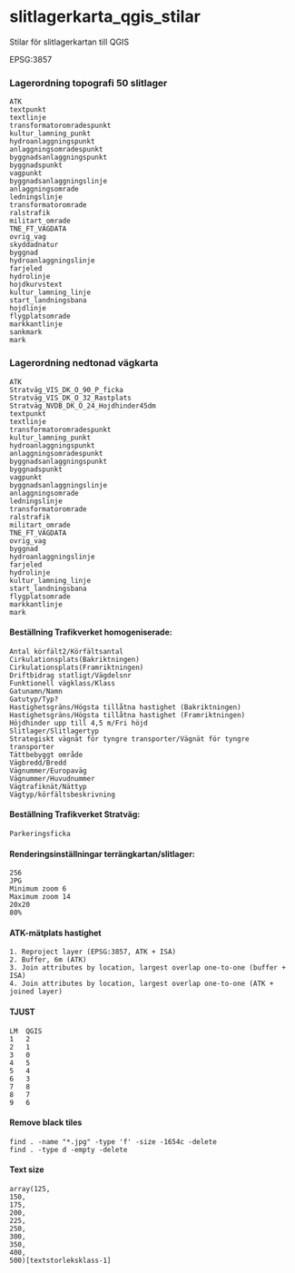 # slitlagerkarta_qgis_stilar

Stilar för slitlagerkartan till QGIS

EPSG:3857

### Lagerordning topografi 50 slitlager
	ATK
	textpunkt
	textlinje
	transformatoromradespunkt
	kultur_lamning_punkt
	hydroanlaggningspunkt
	anlaggningsomradespunkt
	byggnadsanlaggningspunkt
	byggnadspunkt
	vagpunkt
	byggnadsanlaggningslinje
	anlaggningsomrade
	ledningslinje
	transformatoromrade
	ralstrafik
	militart_omrade
	TNE_FT_VAGDATA
	ovrig_vag
	skyddadnatur
	byggnad
	hydroanlaggningslinje
	farjeled
	hydrolinje
	hojdkurvstext
	kultur_lamning_linje
	start_landningsbana
	hojdlinje
	flygplatsomrade
	markkantlinje
	sankmark
	mark

### Lagerordning nedtonad vägkarta 
	ATK
	Stratväg_VIS_DK_O_90_P_ficka
	Stratväg_VIS_DK_O_32_Rastplats
	Stratväg_NVDB_DK_O_24_Hojdhinder45dm
	textpunkt
	textlinje
	transformatoromradespunkt
	kultur_lamning_punkt
	hydroanlaggningspunkt
	anlaggningsomradespunkt
	byggnadsanlaggningspunkt
	byggnadspunkt
	vagpunkt
	byggnadsanlaggningslinje
	anlaggningsomrade
	ledningslinje
	transformatoromrade
	ralstrafik
	militart_omrade
	TNE_FT_VAGDATA
	ovrig_vag
	byggnad
	hydroanlaggningslinje
	farjeled
	hydrolinje
	kultur_lamning_linje
	start_landningsbana
	flygplatsomrade
	markkantlinje
	mark

#### Beställning Trafikverket homogeniserade:
	Antal körfält2/Körfältsantal
	Cirkulationsplats(Bakriktningen)
	Cirkulationsplats(Framriktningen)
	Driftbidrag statligt/Vägdelsnr
	Funktionell vägklass/Klass
	Gatunamn/Namn
	Gatutyp/Typ?
	Hastighetsgräns/Högsta tillåtna hastighet (Bakriktningen)
	Hastighetsgräns/Högsta tillåtna hastighet (Framriktningen)
	Höjdhinder upp till 4,5 m/Fri höjd
	Slitlager/Slitlagertyp
	Strategiskt vägnät för tyngre transporter/Vägnät för tyngre transporter
	Tättbebyggt område
	Vägbredd/Bredd
	Vägnummer/Europaväg
	Vägnummer/Huvudnummer
	Vägtrafiknät/Nättyp
	Vägtyp/körfältsbeskrivning
<!-- 	Övrigt vägnamn/Namn -->
#### Beställning Trafikverket Stratväg:
	Parkeringsficka

#### Renderingsinställningar terrängkartan/slitlager:
	256  
	JPG  
	Minimum zoom 6  
	Maximum zoom 14  
	20x20  
	80%  

#### ATK-mätplats hastighet
	1. Reproject layer (EPSG:3857, ATK + ISA)    
	2. Buffer, 6m (ATK)  
	3. Join attributes by location, largest overlap one-to-one (buffer + ISA)  
	4. Join attributes by location, largest overlap one-to-one (ATK + joined layer)

#### TJUST						
	LM	QGIS  
	1	2  
	2	1  
	3	0  
	4	5  
	5	4  
	6	3  
	7	8  
	8	7  
	9	6  

#### Remove black tiles
	find . -name "*.jpg" -type 'f' -size -1654c -delete
	find . -type d -empty -delete

#### Text size
	array(125,
	150,
	175,
	200,
	225,
	250,
	300,
	350,
	400,
	500)[textstorleksklass-1]
